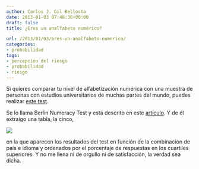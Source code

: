 ```yaml
---
author: Carlos J. Gil Bellosta
date: 2013-01-03 07:46:36+00:00
draft: false
title: ¿Eres un analfabeto numérico?

url: /2013/01/03/eres-un-analfabeto-numerico/
categories:
- probabilidad
tags:
- percepción del riesgo
- probabilidad
- riesgo
---
```


Si quieres comparar tu nivel de alfabetización numérica con una muestra de personas con estudios universitarios de muchas partes del mundo, puedes realizar [este test](http://www.riskliteracy.org/dnn/).

Se lo llama Berlin Numeracy Test y está descrito en este [artículo](http://journal.sjdm.org/11/11808/jdm11808.pdf). Y de él extraigo una tabla, la cinco,

[![](/wp-uploads/2013/01/berlin_numeracy_test.png#center)
](/wp-uploads/2013/01/berlin_numeracy_test.png#center)

en la que aparecen los resultados del test en función de la combinación de país e idioma y ordenados por el  porcentaje de respuestas en los cuartiles superiores. Y no me llena ni de orgullo ni de satisfacción, la verdad sea dicha.
